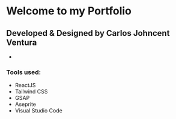 # Welcome to my Portfolio
## Developed & Designed by Carlos Johncent Ventura
-
### Tools used:
* ReactJS
* Tailwind CSS
* GSAP
* Aseprite
* Visual Studio Code